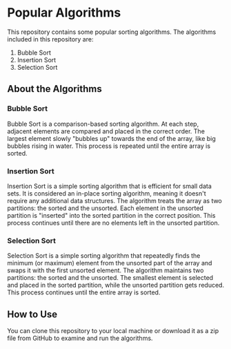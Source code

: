 # Popular Algorithms

This repository contains some popular sorting algorithms. The algorithms included in this repository are:

1. Bubble Sort
2. Insertion Sort
3. Selection Sort

## About the Algorithms

### Bubble Sort

Bubble Sort is a comparison-based sorting algorithm. At each step, adjacent elements are compared and placed in the correct order. The largest element slowly "bubbles up" towards the end of the array, like big bubbles rising in water. This process is repeated until the entire array is sorted.

### Insertion Sort

Insertion Sort is a simple sorting algorithm that is efficient for small data sets. It is considered an in-place sorting algorithm, meaning it doesn't require any additional data structures. The algorithm treats the array as two partitions: the sorted and the unsorted. Each element in the unsorted partition is "inserted" into the sorted partition in the correct position. This process continues until there are no elements left in the unsorted partition.

### Selection Sort

Selection Sort is a simple sorting algorithm that repeatedly finds the minimum (or maximum) element from the unsorted part of the array and swaps it with the first unsorted element. The algorithm maintains two partitions: the sorted and the unsorted. The smallest element is selected and placed in the sorted partition, while the unsorted partition gets reduced. This process continues until the entire array is sorted.

## How to Use

You can clone this repository to your local machine or download it as a zip file from GitHub to examine and run the algorithms.
